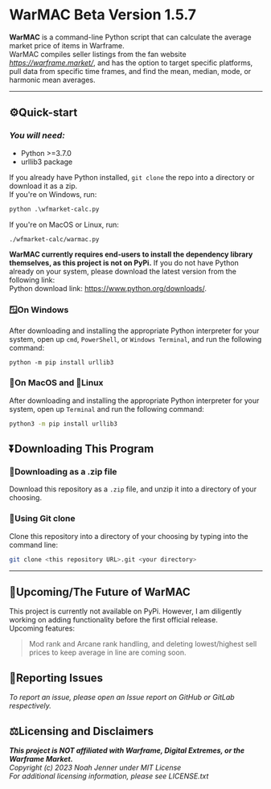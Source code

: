 
# **WarMAC Beta Version 1.5.7**

**WarMAC** is a command-line Python script that can calculate the average market price of items in Warframe.  
WarMAC compiles seller listings from the fan website *<https://warframe.market/>*, and has the option to target specific platforms, pull data from specific time frames, and find the mean, median, mode, or harmonic mean averages.  

***

## **⚙️Quick-start**

### *You will need:*

* Python >=3.7.0
* urllib3 package  

If you already have Python installed, `git clone` the repo into a directory or download it as a zip.  
If you're on Windows, run:

```cmd
python .\wfmarket-calc.py
```

If you're on MacOS or Linux, run:

```bash
./wfmarket-calc/warmac.py
```

**WarMAC currently requires end-users to install the dependency library themselves, as this project is not on PyPi.**
If you do not have Python already on your system, please download the latest version from the following link:  
Python download link: <https://www.python.org/downloads/>.

### 🪟On Windows

After downloading and installing the appropriate Python interpreter for your system, open up `cmd`, `PowerShell`, or `Windows Terminal`, and run the following command:

```ps
python -m pip install urllib3
```

### 🍎On MacOS and 🐧Linux

After downloading and installing the appropriate Python interpreter for your system, open up `Terminal` and run the following command:

```bash
python3 -m pip install urllib3
```

## **⏬Downloading This Program**

### 🎒Downloading as a .zip file

Download this repository as a `.zip` file, and unzip it into a directory of your choosing.

### 🤖Using Git clone

Clone this repository into a directory of your choosing by typing into the command line:

```bash
git clone <this repository URL>.git <your directory>
```

***

## **🔮Upcoming/The Future of WarMAC**

This project is currently not available on PyPi. However, I am diligently working on adding functionality before the first official release.  
Upcoming features:  
> Mod rank and Arcane rank handling, and deleting lowest/highest sell prices to keep average in line are coming soon.

## **💽Reporting Issues**

*To report an issue, please open an Issue report on GitHub or GitLab respectively.*  

## **⚖️Licensing and Disclaimers**

***This project is NOT affiliated with Warframe, Digital Extremes, or the Warframe Market.***  
*Copyright (c) 2023 Noah Jenner under MIT License*  
*For additional licensing information, please see LICENSE.txt*
